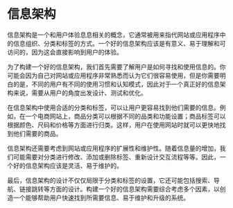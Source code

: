 # 信息架构
信息架构是一个和用户体验息息相关的概念，它通常被用来指代网站或应用程序中的信息组织、分类和标签的方式。一个好的信息架构应该是有意义、易于理解和可访问的，因为这会直接影响到用户的体验。

为了构建一个好的信息架构，我们首先需要了解用户是如何寻找和使用信息的。你可能会因为自己对网站或应用程序非常熟悉而认为它们很容易使用，但是你需要明白的是，不同的用户有不同的使用习惯和认知模式，因此对于一个真正好的信息架构来说，需要从用户的角度出发设计、测试和优化。

在信息架构中使用合适的分类和标签，可以让用户更容易找到他们需要的信息。例如，在一个电商网站上，商品分类可以根据不同的品类和功能设置；商品标签可以根据颜色、尺码和价格等方面进行归类。这样，用户在使用网站时就可以更快地找到他们需要的商品。

信息架构还需要考虑到网站或应用程序的扩展性和维护性。随着信息量的增加，我们可能需要对分类进行修改、添加或删除标签、重新设计交互流程等等。因此，一个好的信息架构应该是灵活、易于维护的。

最后，信息架构的设计不仅仅局限于分类和标签的设置，它还可能包括搜索、导航、链接跳转等方面的设计。构建一个好的信息架构需要综合考虑多个因素，以创造一个能够帮助用户快速找到所需要信息、易于维护和升级的系统。